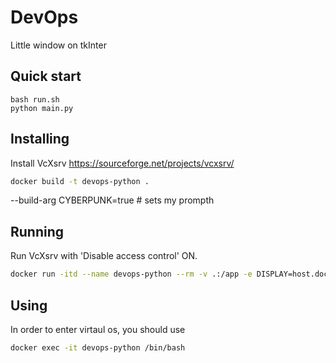 # DevOps

Little window on tkInter

## Quick start

```
bash run.sh
python main.py
```

## Installing

Install VcXsrv
https://sourceforge.net/projects/vcxsrv/

```bash
docker build -t devops-python .
```
--build-arg CYBERPUNK=true # sets my prompth

## Running

Run VcXsrv with 'Disable access control' ON.

```bash
docker run -itd --name devops-python --rm -v .:/app -e DISPLAY=host.docker.internal:0.0 devops-python sleep infinity
```

## Using

In order to enter virtaul os, you should use

```bash
docker exec -it devops-python /bin/bash
```
